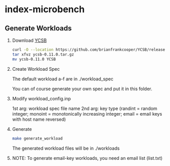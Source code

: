 # index-microbench

## Generate Workloads ##

1. Download [YCSB](https://github.com/brianfrankcooper/YCSB/releases/latest)

   ```sh
   curl -O --location https://github.com/brianfrankcooper/YCSB/releases/download/0.11.0/ycsb-0.11.0.tar.gz
   tar xfvz ycsb-0.11.0.tar.gz
   mv ycsb-0.11.0 YCSB
   ```

2. Create Workload Spec

   The default workload a-f are in ./workload_spec

   You can of course generate your own spec and put it in this folder.

3. Modify workload_config.inp

   1st arg: workload spec file name
   2nd arg: key type (randint = random integer; monoint = monotonically increasing integer; email = email keys with host name reversed)

4. Generate

   ```sh
   make generate_workload
   ```

   The generated workload files will be in ./workloads

5. NOTE: To generate email-key workloads, you need an email list (list.txt)